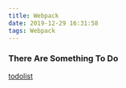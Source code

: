 ```yaml
---
title: Webpack
date: 2019-12-29 16:31:58
tags: Webpack
---
```

### There Are Something To Do

<!-- more -->
[todolist](https://mp.weixin.qq.com/s/uTAJZoqFFDn5cfkwcYr11Q)